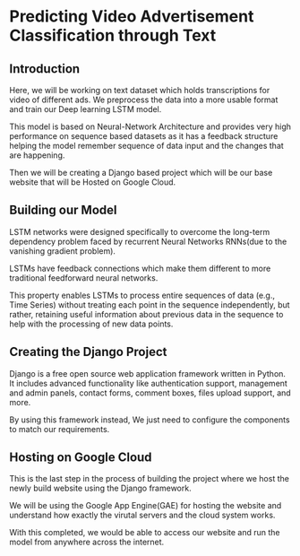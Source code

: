 # Predicting Video Advertisement Classification through Text

## Introduction

Here, we will be working on text dataset which holds transcriptions for video of different ads. We preprocess the data into a more usable format and train our Deep learning LSTM model.

This model is based on Neural-Network Architecture and provides very high performance on sequence based datasets as it has a feedback structure helping the model remember sequence of data input and the changes that are happening.

Then we will be creating a Django based project which will be our base website that will be Hosted on Google Cloud.

## Building our Model

LSTM networks were designed specifically to overcome the long-term dependency problem faced by recurrent Neural Networks RNNs(due to the vanishing gradient problem). 

LSTMs have feedback connections which make them different to more traditional feedforward neural networks.

This property enables LSTMs to process entire sequences of data (e.g., Time Series) without treating each point in the sequence independently, but rather, retaining useful information about previous data in the sequence to help with the processing of new data points.

## Creating the Django Project

Django is a free open source web application framework written in Python. It includes advanced functionality like authentication support, management and admin panels, contact forms, comment boxes, files upload support, and more.

By using this framework instead, We just need to configure the components to match our requirements.

## Hosting on Google Cloud

This is the last step in the process of building the project  where we host the newly build website using the Django framework.

We will be using the Google App Engine(GAE) for hosting the website and understand how exactly the virutal servers and the cloud system works.

With this completed, we would be able to access our website and run the model from anywhere across the internet.
